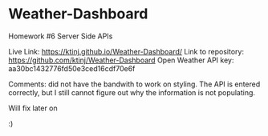 # Weather-Dashboard
Homework #6 Server Side APIs

Live Link: https://ktinj.github.io/Weather-Dashboard/
Link to repository: https://github.com/ktinj/Weather-Dashboard
Open Weather API key: aa30bc1432776fd50e3ced16cdf70e6f

Comments: did not have the bandwith to work on styling. The API is entered correctly, but I still cannot figure out why the information is not populating. 

Will fix later on

:)